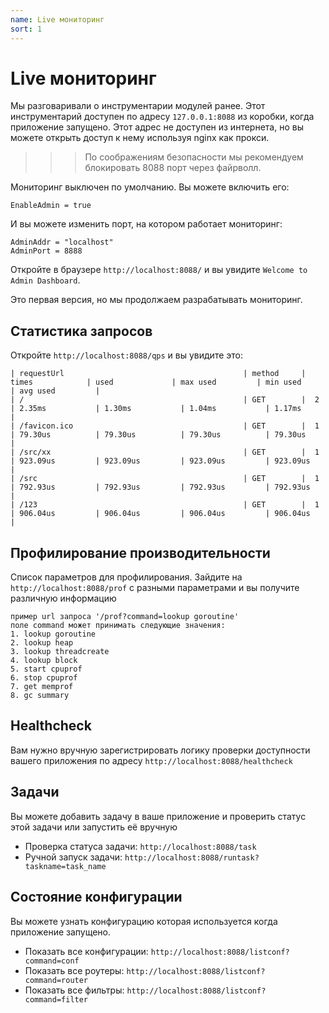 ```yaml
---
name: Live мониторинг
sort: 1
---
```


# Live мониторинг

Мы разговаривали о инструментарии модулей ранее. Этот инструментарий доступен по адресу `127.0.0.1:8088` из коробки, когда приложение запущено. Этот адрес не доступен из интернета, но вы можете открыть доступ к нему используя nginx как прокси.

>>> По соображениям безопасности мы рекомендуем блокировать 8088 порт через файрволл.

Мониторинг выключен по умолчанию. Вы можете включить его:

	EnableAdmin = true

И вы можете изменить порт, на котором работает мониторинг:

	AdminAddr = "localhost"
	AdminPort = 8888

Откройте в браузере `http://localhost:8088/` и вы увидите `Welcome to Admin Dashboard`.

Это первая версия, но мы продолжаем разрабатывать мониторинг.

## Статистика запросов

Откройте `http://localhost:8088/qps` и вы увидите это:

	| requestUrl                                        | method     | times            | used             | max used         | min used         | avg used         |
	| /                                                 | GET        |  2               | 2.35ms           | 1.30ms           | 1.04ms           | 1.17ms           |
	| /favicon.ico                                      | GET        |  1               | 79.30us          | 79.30us          | 79.30us          | 79.30us          |
	| /src/xx                                           | GET        |  1               | 923.09us         | 923.09us         | 923.09us         | 923.09us         |
	| /src                                              | GET        |  1               | 792.93us         | 792.93us         | 792.93us         | 792.93us         |
	| /123                                              | GET        |  1               | 906.04us         | 906.04us         | 906.04us         | 906.04us         |

## Профилирование производительности

Список параметров для профилирования. Зайдите на `http://localhost:8088/prof` с разными параметрами и вы получите различную информацию

	пример url запроса '/prof?command=lookup goroutine'
	поле command может принимать следующие значения:
	1. lookup goroutine
	2. lookup heap
	3. lookup threadcreate
	4. lookup block
	5. start cpuprof
	6. stop cpuprof
	7. get memprof
	8. gc summary


## Healthcheck

Вам нужно вручную зарегистрировать логику проверки доступности вашего приложения по адресу `http://localhost:8088/healthcheck`

## Задачи

Вы можете добавить задачу в ваше приложение и проверить статус этой задачи или запустить её вручную

- Проверка статуса задачи: `http://localhost:8088/task`
- Ручной запуск задачи: `http://localhost:8088/runtask?taskname=task_name`

## Состояние конфигурации

Вы можете узнать конфигурацию которая используется когда приложение запущено.

- Показать все конфигурации: `http://localhost:8088/listconf?command=conf`
- Показать все роутеры: `http://localhost:8088/listconf?command=router`
- Показать все фильтры: `http://localhost:8088/listconf?command=filter`
